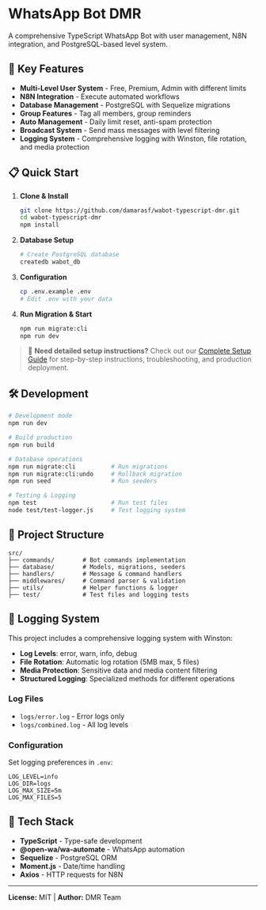 # WhatsApp Bot DMR

A comprehensive TypeScript WhatsApp Bot with user management, N8N integration, and PostgreSQL-based level system.

## 🚀 Key Features

- **Multi-Level User System** - Free, Premium, Admin with different limits
- **N8N Integration** - Execute automated workflows
- **Database Management** - PostgreSQL with Sequelize migrations
- **Group Features** - Tag all members, group reminders
- **Auto Management** - Daily limit reset, anti-spam protection
- **Broadcast System** - Send mass messages with level filtering
- **Logging System** - Comprehensive logging with Winston, file rotation, and media protection

## 📋 Quick Start

1. **Clone & Install**
   ```bash
   git clone https://github.com/damarasf/wabot-typescript-dmr.git
   cd wabot-typescript-dmr
   npm install
   ```

2. **Database Setup**
   ```bash
   # Create PostgreSQL database
   createdb wabot_db
   ```

3. **Configuration**
   ```bash
   cp .env.example .env
   # Edit .env with your data
   ```

4. **Run Migration & Start**
   ```bash
   npm run migrate:cli
   npm run dev
   ```

> 📖 **Need detailed setup instructions?** Check out our [Complete Setup Guide](SETUP.md) for step-by-step instructions, troubleshooting, and production deployment.


## 🛠️ Development

```bash
# Development mode
npm run dev

# Build production
npm run build

# Database operations
npm run migrate:cli          # Run migrations
npm run migrate:cli:undo     # Rollback migration
npm run seed                 # Run seeders

# Testing & Logging
npm test                     # Run test files
node test/test-logger.js     # Test logging system
```

## 📁 Project Structure

```
src/
├── commands/        # Bot commands implementation
├── database/        # Models, migrations, seeders
├── handlers/        # Message & command handlers
├── middlewares/     # Command parser & validation
├── utils/           # Helper functions & logger
├── test/            # Test files and logging tests
```

## 📝 Logging System

This project includes a comprehensive logging system with Winston:

- **Log Levels**: error, warn, info, debug
- **File Rotation**: Automatic log rotation (5MB max, 5 files)
- **Media Protection**: Sensitive data and media content filtering
- **Structured Logging**: Specialized methods for different operations

### Log Files
- `logs/error.log` - Error logs only
- `logs/combined.log` - All log levels

### Configuration
Set logging preferences in `.env`:
```env
LOG_LEVEL=info
LOG_DIR=logs
LOG_MAX_SIZE=5m
LOG_MAX_FILES=5
```

## 🔧 Tech Stack

- **TypeScript** - Type-safe development
- **@open-wa/wa-automate** - WhatsApp automation
- **Sequelize** - PostgreSQL ORM
- **Moment.js** - Date/time handling
- **Axios** - HTTP requests for N8N

---

**License:** MIT | **Author:** DMR Team
